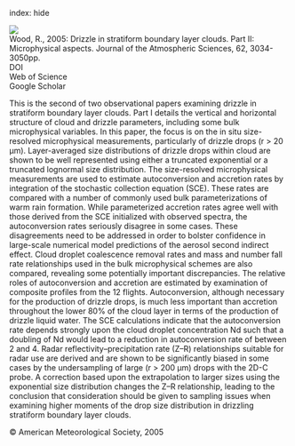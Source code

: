 index: hide

<div class="Citation">
    <div class="Citation-thumb CitationThumb-linked"  data-href="https://doi.org/10.1175/jas3530.1">
      <img src="https://static.claimspace.cloud/climate-study-static/refs/thumbs/7/Wood_2005-thumb.png" />
    </div>

  <div class="Citation-body">
    <div class="Citation-text">Wood, R., 2005: Drizzle in stratiform boundary layer clouds. Part II: Microphysical aspects. <span class="Article-journal">Journal of the Atmospheric Sciences, </span><span class="Article-volume">62, </span>3034-3050pp.</div>
    <div class="Citation-links">
      <div class="CitationLink" data-href="https://doi.org/10.1175/jas3530.1">
        <div class="CitationLink-icon CitationLink-Doi"></div>
        <div class="CitationLink-text">DOI</div>
      </div>
      <div class="CitationLink" data-href="http://cel.webofknowledge.com/InboundService.do?customersID=atyponcel&smartRedirect=yes&mode=FullRecord&IsProductCode=Yes&product=CEL&Init=Yes&Func=Frame&action=retrieve&SrcApp=literatum&SrcAuth=atyponcel&SID=7CNc3cIRaBKjGbSujFM&UT=WOS:000232275300002">
        <div class="CitationLink-icon CitationLink-Isi"></div>
        <div class="CitationLink-text">Web of Science</div>
      </div>
      <div class="CitationLink" data-href="https://scholar.google.com/scholar?q=10.1175/jas3530.1">
        <div class="CitationLink-icon CitationLink-Scholar"></div>
        <div class="CitationLink-text">Google Scholar</div>
      </div>
    </div>
  </div>
</div>

This is the second of two observational papers examining drizzle in stratiform boundary layer clouds. Part I details the vertical and horizontal structure of cloud and drizzle parameters, including some bulk microphysical variables. In this paper, the focus is on the in situ size-resolved microphysical measurements, particularly of drizzle drops (r > 20 μm). Layer-averaged size distributions of drizzle drops within cloud are shown to be well represented using either a truncated exponential or a truncated lognormal size distribution. The size-resolved microphysical measurements are used to estimate autoconversion and accretion rates by integration of the stochastic collection equation (SCE). These rates are compared with a number of commonly used bulk parameterizations of warm rain formation. While parameterized accretion rates agree well with those derived from the SCE initialized with observed spectra, the autoconversion rates seriously disagree in some cases. These disagreements need to be addressed in order to bolster confidence in large-scale numerical model predictions of the aerosol second indirect effect. Cloud droplet coalescence removal rates and mass and number fall rate relationships used in the bulk microphysical schemes are also compared, revealing some potentially important discrepancies. The relative roles of autoconversion and accretion are estimated by examination of composite profiles from the 12 flights. Autoconversion, although necessary for the production of drizzle drops, is much less important than accretion throughout the lower 80% of the cloud layer in terms of the production of drizzle liquid water. The SCE calculations indicate that the autoconversion rate depends strongly upon the cloud droplet concentration Nd such that a doubling of Nd would lead to a reduction in autoconversion rate of between 2 and 4. Radar reflectivity–precipitation rate (Z–R) relationships suitable for radar use are derived and are shown to be significantly biased in some cases by the undersampling of large (r > 200 μm) drops with the 2D-C probe. A correction based upon the extrapolation to larger sizes using the exponential size distribution changes the Z–R relationship, leading to the conclusion that consideration should be given to sampling issues when examining higher moments of the drop size distribution in drizzling stratiform boundary layer clouds.

<div class="Citation-copy">
&copy; American Meteorological Society, 2005
</div>